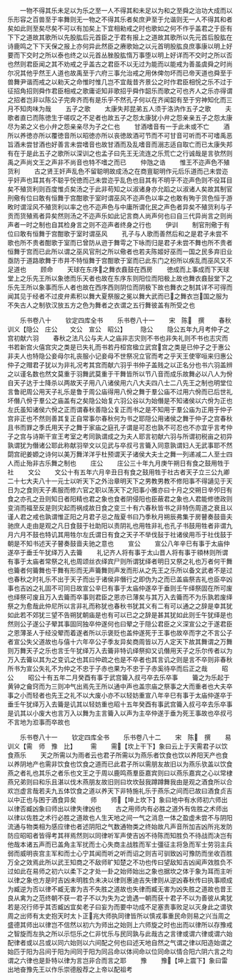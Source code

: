 <!-- { "loadSidebar": true } -->
　　一物不得其乐未足以为乐之至一人不得其和未足以为和之至舜之治功大成而以乐形容之百兽至于率舞则无一物之不得其乐者矣庶尹至于允谐则无一人不得其和者矣如此则至矣尽矣不可以有加矣上下宜相勑戒之时也歌如之何不作乎盖君之于臣有下下之道故其歌所以先股肱后元首臣之于君有报上之道故其歌所以先元首后股肱在诗鹿鸣之下下天保之报上亦何异此然臣之赓歌始之以元首明股肱良庶事康以明上好要而下交时之所以泰也终之以元首丛脞股肱惰万事堕以明上好详而不交时之所以否也然则君臣闻之其不劝戒之乎盖古之君臣不以无过为能而以能戒为善虽虞舜之时尚尔况其他乎然王人道也故禹至于六府三事允治戒之用休俾勿坏而已帝天道也舜至于兽舞尹谐而戒之以勑天之命惟时惟几岂不宜哉昔齐景公之时作君臣相恱之乐不过于征招角招则舜作君臣相戒之歌庸讵知非歌招乎舜作韶乐而歌之可也齐人之乐亦得谓之招者岂非以陈公子完奔齐而有是乐乎不然孔子何以在齐闻韶有至于穷神知化而三月不知肉味为哉
　　五子之歌
　　太康失邦昆弟五人须于洛汭作五子之歌
　　夫歌者直已而陈徳生于嗟叹之不足者也故五子之怨太康犹小弁之怨亲亲五子之怨太康尽为弟之义也小弁之怨亲亲尽为子之仁也
　　甘酒嗜音有一于此未或不亡
　　酒所以养徳亦所以覆徳音所以昭徳亦所以丧徳故酒可节而不可甘音可听而不可嗜禹恶旨酒未尝甘酒也好善言未尝嗜音也故甘酒而及乱嗜音而溺志适自取亡而已太康失邦有在于是此五子之歌所以深训之也孟子曰先王无流连之乐荒亡之行诚哉是言欤然则禹之声尚文王之声非不尚音也特不嗜之而已
　　仲虺之诰
　　惟王不迩声色不殖货利
　　古之贤王奸声乱色不留聪明故成汤之在商亶聪明作元后乐道而己未尝迩乎奸声也耳其有不聪乎恱徳而己未尝迩乎乱色也目其有不明乎不迩声色则不役耳目矣不殖货利则百度惟贞矣汤之于此非苟知之以淑诸身亦允蹈之以淑诸人矣故其制官刑儆有位曰敢有恒舞于宫酣歌于室时谓巫风不迩声色以率之也敢有殉于货色恒于游畋时谓淫风不殖货利以率之也不迩声色与中庸所谓化民之声色者异矣不殖货利与子贡而货殖焉者异矣然则汤之不迩声乐如此记言商人尚声何也曰自三代异尚言之则尚声者一时之制也自其检身言之则不迩声者终身之行也
　　伊训
　　制官刑儆于有位曰敢有恒舞于宫酣歌于室时谓巫风
　　孔子与人歌而善然后和之是君子未尝不歌也所不贵者酣歌于室而已曾防从逰于舞雩之下咏而归是君子未尝不舞也所不贵者恒舞于宫而已此所以谓之巫风官刑之所以儆者也若夫陈姬好巫而一国之民多弃旧业亟防于道路歌舞于市井不特恒舞于宫酣歌于室而已此东门之枌所以疾乱而巫风又不足道也
　　顾命
　　天球在东序之舞衣鼖鼓在西房
　　徳成而上事成而下天球堂上之乐先王所以象徳而乐天者也故在东序东则阳位而阳极上故也舞衣鼖鼔堂下之乐先王所以象事而乐人者也故在西序西则阴位而阴极下故也舞衣之制其详不可得而闻其见于经者不过皮弁素积以舞大夏祭服之冕以舞大武而已之舞衣岂国之服为不失古人之制欤汉放五方之色为舞者之衣谓之五行舞彼盖有所受之也









　　乐书卷八十
　　钦定四库全书
　　乐书卷八十一
　　宋　陈　撰
　　春秋训义【隐公　庄公　　文公　宣公　昭公】
　　隐公
　　隐公五年九月考仲子之宫初献六羽
　　春秋之法凡公与夫人之庙非志灾则不书也非失礼则不书也志灾而书若新宫火僖宫灾之类是已失礼而书若丹桓宫楹立武宫宫之类是已仲子之于惠公非夫人也特隐公妾母尔礼丧服小记妾母不世祭况立官而考之乎天王使宰咺来归惠公仲子之赗君子犹以为非礼况考其宫而献六羽乎书仲子盖贱之以正名分也书六羽盖辨之以谨名数也然文莫重于羽舞武莫重于干舞皆所以节八音而成乐故舞必以八人为佾自天子达于士降杀以两故天子用八八诸侯用六八大夫四八士二八先王之制也明堂位言鲁祀周公用天子礼乐是鲁于周公庙得用八佾之舞于羣公庙不过用六佾而已后世礼坏僭八佾于羣公之庙盖有之矣隐公始复六羽公谷以为始僭是不知诸侯以六佾为正也左氏虽知诸侯六佾之正而谓春秋善隐公复正而书之是不知用于羣公庙为正用于仲子宫非正也不然则善其复正自常事尔春秋何为书之耶隠公用诸侯之舞于仲子之宫春秋且书而罪之季氏用天子之舞于家庙之庭孔子谓是可忍也孰不可忍也不亦宜乎言考仲子之宫与诗斯干宣王考室之考同孰谓成之为夫人耶言初献六羽与所谓初税亩之初异孰谓犹为僭诸公耶此称献羽举文以见武与卒叔弓言籥入同意孰谓妇人无武事耶不然閟宫祀姜嫄之诗何以美万舞洋洋乎杜预谓天子诸侯大夫士之舞一列递减二人至士四人而止殆非古乐舞之制也
　　庄公
　　庄公三十年九月庚午朔日有食之鼓用牲于社
　　文公
　　文公十有五年六月辛丑日有食之鼓用牲于社古者天子立三公九卿二十七大夫八十一元士以听天下之外治章明天下之男教男教不修阳事不得讁见于天日为之食则天子素服而修六官之职以荡天下之阳事小雅亦曰十月之交朔日辛夘日有食之亦孔之丑则知日者阳精也君之象也食者阴侵阳也臣蔽君之象也人君能修徳政则变消而福至反是则灾起而祸成故日食之变三十有六春秋皆书之非特伤周道之衰且以谨人君之戒也孰谓惟正阳之月君子忌之哉夏书曰乃季秋月朔辰弗集于房瞽奏鼓啬夫驰庶人走由是观之凡日食鼓于社助阳以责阴礼也用牲非礼也孔子书鼓用牲者非谓九月六月不鼓也特讥其用牲尔左氏谓日有食之天子不举伐鼔于社诸侯用币于社伐鼓于朝是不知书述天子瞽奏鼓啬夫驰之意也
　　宣公
　　宣公八年辛巳有事于太庙仲遂卒于垂壬午犹绎万入去籥
　　礼记齐人将有事于太山晋人将有事于頖林则所谓有事于太庙者常祭之礼也周颂丝衣绎宾尸则所谓犹绎者明日又祭之礼也万者何干舞也籥者何籥舞也干舞有形而无声籥舞则声发而形从之先王之乐所以备文武者不是过也春秋之时礼乐不出于天子而出于诸侯非僭行之即伪为之而已盖庙祭吉礼也臣卒凶事也吉凶之礼固不可同日故宣公辛巳有事于太庙仲遂卒于垂则壬午绎祭固在所可废也绎祭可废且万入去籥而卒事则君臣之恩亦已薄矣与其万入去籥而不为乐孰若废绎祭之为愈哉此仲尼所以言非礼而称犹也春秋书犹其义有二有可以通之之辞是幸其犹如此若不郊犹三望不告朔犹朝庙是也有可以已之之辞是甚其犹如此则壬午犹绎是也然则公子遂公子翚其事固同独卒仲遂何也曰翚之于隠公君臣之义深宣公之于遂君臣之恩薄圣人于经没翚而着遂者所以示褒贬也盖仲遂死于王事也故卒而字之不言公子者宣公失父道故也与僖十六年卒公子季友异矣商周皆以万人定天下故其舞谓之万舞则万舞天子之乐也言壬午犹绎万入去籥非特讥绎祭抑又讥僭用天子之乐尔传者以为万入去籥以其为之变讥之也其曰仲疏之也是不卒者也其言讥之则是言不卒则非春秋所书为宣公失礼不为仲之不忠于子赤也果为不忠于子赤奚待卒而后正之哉
　　昭公
　　昭公十有五年二月癸酉有事于武宫籥入叔弓卒去乐卒事
　　籥之为乐起于黄钟之龠窍而为三则冲气出焉先王所以通中声也盖宗庙之祭事之大而重者也大夫卒事之小而轻者也先王之礼不以大废小亦不以轻妨重宣八年辛巳有事于太庙仲遂卒于垂壬午犹绎万入去籥是讥其以轻妨重也昭十五年癸酉有事武宫籥入叔弓卒去乐卒事是讥其以小废大也言万入以舞为主言籥入以声为主卒仲遂于垂为死王事故也卒叔弓不言地为涖事而卒故也







　　乐书卷八十一
　　钦定四库全书
　　乐书卷八十二
　　宋　陈　撰
　　易训义【需　师　豫　比】
　　需
　　需【坎上干下】象曰云上于天需君子以饮食燕乐
　　天之所需以为雨者云也君子所需以为燕乐者饮食也饮以养阳天产也食以养阴地产也需非饮食也饮食之道而已此君子所以需朋友故旧以为燕乐欤盖以饮食燕之者礼也其乐之者乐也文王之于周以鹿鸣燕羣臣嘉宾则曰以燕乐嘉宾之心以常棣燕兄弟则曰和乐且湛以伐木燕朋友故旧则曰坎坎鼔我蹲蹲舞我由是观之酒食所以合欢岂虚言哉若夫九五体饮食之道以养天下非特施礼乐于燕乐之间而已故曰酒食贞吉以中正也与困于酒食异矣
　　师
　　师【坤上坎下】象曰地中有水师初六师出以律否臧凶象曰师出以律失律凶也
　　古之用师内有必胜之道外有佐胜之术师出以律以佐胜之术行必胜之道故也人生天地之间一气之消息一体之盈虚未尝不与阴阳流通与物类相为感应律也者述阴阳之气数通物类之终始故凡声音所加吉凶所兆发防防应昭昭者皆得考其祥焉然则以同律听军声使吉凶不待陈而知胜负不待战而决岂有他哉本诸五声而已盖角主军扰而士心失商主战胜而军士彊征主将急而军士劳羽主兵弱而威明丧宫主军和而士心宁其闻而听之听而诏之则吉可驯致凶可豫防而坐收百胜万全之效焉此所以武王知商之不敌师旷知楚之不功也传曰望敌知吉凶闻声效胜负不过如此在易师之初六以柔下之才处一卦之始师始出之象也据坎之体于象为耳而主听以律之象也方是时吉凶未明胜负未决以律则惠迪吉失律则从逆凶春秋传曰执事顺成为臧逆为否以律不臧无害为吉不失胜之道故也失律而臧无害为凶失胜之道故也昔王良从禽为之范终朝不获一君子不以为失为之诡遇一朝而获十君子不以为善彼从禽犹若是况行师乎其否臧凶宜矣老子曰妄为而要中功成不足塞责事败足以灭身此之谓欤周之出师有太史抱天时太卜正兆大师执同律皆所以慎戎事重民命则易之兴当周之盛德其师出以律岂不信然以初六为师出之始则上六师旋之时也出而以律所以存豫戒之智旋而左执之所以示恺乐之仁非忧乐与民同孰与此哉古之言律或谓六律或谓六始配律者或以吕或以同六始则以六间配之何也曰述天地自然之气谓之律以阳造始谓之始匹于阳为吕间于阳为间同于阳为同吕命以体间命以位同命以情合阳六阴六言之均谓之六律也是卦特以律为言岂非合而言之耶
　　豫
　　豫【坤上震下】象曰雷出地奋豫先王以作乐崇德殷荐之上帝以配祖考

